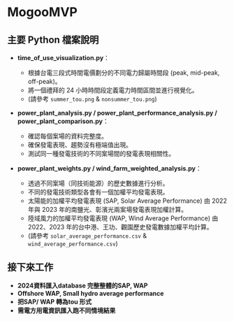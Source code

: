 # MogooMVP

## 主要 Python 檔案說明

- **time_of_use_visualization.py**：
  - 根據台電三段式時間電價劃分的不同電力歸屬時間段 (peak, mid-peak, off-peak)。
  - 將一個禮拜的 24 小時時間段定義電力時間區間並進行視覺化。
  - (請參考 `summer_tou.png` & `nonsummer_tou.png`)

- **power_plant_analysis.py / power_plant_performance_analysis.py / power_plant_comparison.py**：
  - 確認每個案場的資料完整度。
  - 確保發電表現、趨勢沒有極端值出現。
  - 測試同一種發電技術的不同案場間的發電表現相關性。

- **power_plant_weights.py / wind_farm_weighted_analysis.py**：
  - 透過不同案場（同技術能源）的歷史數據進行分析。
  - 不同的發電技術類型各會有一個加權平均發電表現。
  - 太陽能的加權平均發電表現 (SAP, Solar Average Performance) 由 2022 年與 2023 年的南鹽光、彰濱光兩案場發電表現加權計算。
  - 陸域風力的加權平均發電表現 (WAP, Wind Average Performance) 由 2022、2023 年的台中港、王功、觀園歷史發電數據加權平均計算。
  - (請參考 `solar_average_performance.csv` & `wind_average_performance.csv`)

## 接下來工作
- **2024資料匯入database 完整整體的SAP, WAP**
- **Offshore WAP, Small hydro average performance**
- **把SAP/ WAP 轉為tou 形式**
- **需電方用電資訊匯入跑不同情境結果**
